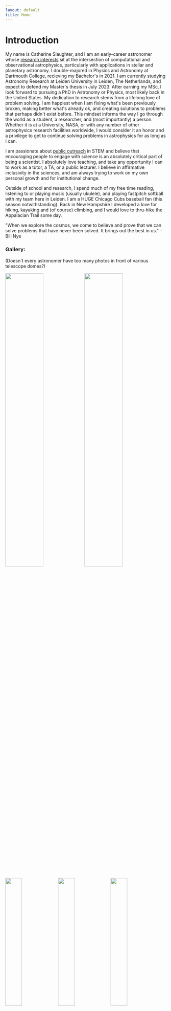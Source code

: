 ```yaml
---
layout: default
title: Home
---
```


# Introduction

My name is Catherine Slaughter, and I am an early-career astronomer whose [research interests](http://www.catherineslaughter.space/research/) sit at the intersection of computational and observational astrophysics, particularly with applications in stellar and planetary astronomy. I double-majored in Physics and Astronomy at Dartmouth College, recieving my Bachelor's in 2021. I am currently studying Astronomy Research at Leiden University in Leiden, The Netherlands, and expect to defend my Master's thesis in July 2023. After earning my MSc, I look forward to pursuing a PhD in Astronomy or Physics, most likely back in the United States. My dedication to research stems from a lifelong love of problem solving. I am happiest when I am fixing what's been previously broken, making better what's already ok, and creating solutions to problems that perhaps didn't exist before. This mindset informs the way I go through the world as a student, a researcher, and (most importantly) a person. Whether it is at a University, NASA, or with any number of other astrophysics research facilities worldwide, I would consider it an honor and a privilege to get to continue solving problems in astrophysics for as long as I can.

I am passionate about [public outreach](http://www.catherineslaughter.space/outreach/) in STEM and believe that encouraging people to engage with science is an absolutely critical part of being a scientist. I absolutely love teaching, and take any opportunity I can to work as a tutor, a TA, or a public lecturer. I believe in affirmative inclusivity in the sciences, and am always trying to work on my own personal growth and for institutional change. 

Outside of school and research, I spend much of my free time reading, listening to or playing music (usually ukulele), and playing fastpitch softball with my team here in Leiden. I am a HUGE Chicago Cubs baseball fan (this season notwithstanding). Back in New Hampshire I developed a love for hiking, kayaking and (of course) climbing, and I would love to thru-hike the Appalacian Trail some day.

"When we explore the cosmos, we come to believe and prove that we can solve problems that have never been solved. It brings out the best in us." -Bill Nye
  

### Gallery:
(Doesn't every astronomer have too many photos in front of various telescope domes?)

<img src="../images_pdfs/photos/LeidenImage.jpg" width="48.5%"> 
<img src="../images_pdfs/photos/KittpeakBack.jpg" width="48.5%">
<img src="../images_pdfs/photos/SterrewachtDome.JPG" width="32%">
<img src="../images_pdfs/photos/SALTSelfie.JPG" width="32%"> 
<img src="../images_pdfs/photos/CanadaMural.jpg" width="32%"> 
<img src="../images_pdfs/photos/GradPic.jpg" width="32%"> 
<img src="../images_pdfs/photos/Moon.JPG" width="32%">
<img src="../images_pdfs/photos/BoatTrip.jpg" width="32%"> 
<img src="../images_pdfs/photos/KittpeakDome.jpg" width="32%"> 
<img src="../images_pdfs/photos/SALTLarge.JPG" width="32%"> 
<img src="../images_pdfs/photos/SterrewachtSign.jpg" width="32%">

<!--For more details see [GitHub Flavored Markdown](https://guides.github.com/features/mastering-markdown/).-->
